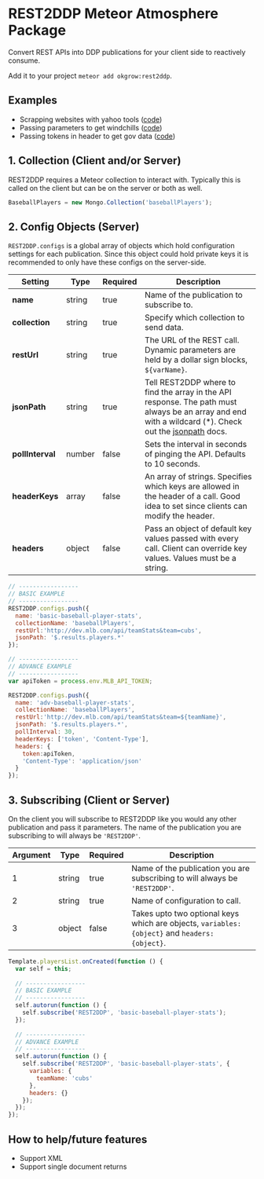 # REST2DDP Meteor Atmosphere Package

Convert REST APIs into DDP publications for your client side to reactively consume.

Add it to your project `meteor add okgrow:rest2ddp`.

## Examples

- Scrapping websites with yahoo tools ([code](https://github.com/okgrow/rest2ddp/tree/master/examples/currency-quotes-scrapper))
- Passing parameters to get windchills ([code](https://github.com/okgrow/rest2ddp/tree/master/examples/weather-with-variables))
- Passing tokens in header to get gov data ([code](https://github.com/okgrow/rest2ddp/tree/master/examples/weather-stations-with-header))

## 1. Collection (Client and/or Server)

REST2DDP requires a Meteor collection to interact with. Typically this is called on the client but can be on the server or both as well.
 
```javascript
BaseballPlayers = new Mongo.Collection('baseballPlayers');
```
 
## 2. Config Objects (Server)

`REST2DDP.configs` is a global array of objects which hold configuration settings for each publication. Since this object could hold private keys it is recommended to only have these configs on the server-side.

| Setting        | Type   | Required | Description |
| ---            | ---    | ---      | ---         |
|**name**        | string | true     | Name of the publication to subscribe to. |
|**collection**  | string | true     | Specify which collection to send data. |
|**restUrl**     | string | true     | The URL of the REST call. Dynamic parameters are held by a dollar sign blocks, `${varName}`. |
|**jsonPath**    | string | true     | Tell REST2DDP where to find the array in the API response. The path must always be an array and end with a wildcard (*). Check out the [jsonpath](https://www.npmjs.com/package/jsonpath) docs. |
|**pollInterval**| number | false    | Sets the interval in seconds of pinging the API. Defaults to 10 seconds. |
|**headerKeys**  | array  | false    | An array of strings. Specifies which keys are allowed in the header of a call. Good idea to set since clients can modify the header. |
|**headers**     | object | false    | Pass an object of default key values passed with every call. Client can override key values. Values must be a string. |


```javascript
// -----------------
// BASIC EXAMPLE
// -----------------
REST2DDP.configs.push({
  name: 'basic-baseball-player-stats',
  collectionName: 'baseballPlayers',
  restUrl:'http://dev.mlb.com/api/teamStats&team=cubs',
  jsonPath: '$.results.players.*'
});

// -----------------
// ADVANCE EXAMPLE
// -----------------
var apiToken = process.env.MLB_API_TOKEN;

REST2DDP.configs.push({
  name: 'adv-baseball-player-stats',
  collectionName: 'baseballPlayers',
  restUrl:'http://dev.mlb.com/api/teamStats&team=${teamName}',
  jsonPath: '$.results.players.*',
  pollInterval: 30,
  headerKeys: ['token', 'Content-Type'],
  headers: {
    token:apiToken,
    'Content-Type': 'application/json'
  }
});
```
 
## 3. Subscribing (Client or Server)

On the client you will subscribe to REST2DDP like you would any other publication and pass it parameters. The name of the publication you are subscribing to will always be `'REST2DDP'`.

| Argument | Type   | Required | Description |
| ---      | ---    | ---      | ---         |
| 1        | string | true     | Name of the publication you are subscribing to will always be `'REST2DDP'`. |
| 2        | string | true     | Name of configuration to call. |
| 3        | object | false    | Takes upto two optional keys which are objects, `variables: {object}` and `headers: {object}`. |


```javascript
Template.playersList.onCreated(function () {
  var self = this;
  
  // -----------------
  // BASIC EXAMPLE
  // -----------------
  self.autorun(function () {
    self.subscribe('REST2DDP', 'basic-baseball-player-stats');
  });
  
  // -----------------
  // ADVANCE EXAMPLE
  // -----------------
  self.autorun(function () {
    self.subscribe('REST2DDP', 'basic-baseball-player-stats', {
      variables: {
        teamName: 'cubs'
      },
      headers: {}
    });
  });
});
```

## How to help/future features

- Support XML
- Support single document returns
